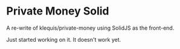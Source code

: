 # Private Money Solid

A re-write of klequis/private-money using SolidJS as the front-end.

Just started working on it. It doesn't work yet.